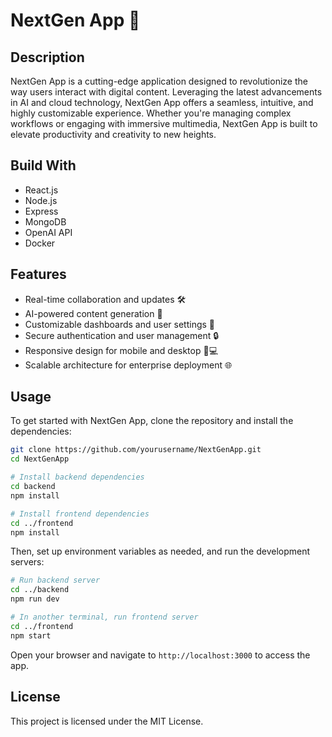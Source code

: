 # NextGen App 🚀

## Description
NextGen App is a cutting-edge application designed to revolutionize the way users interact with digital content. Leveraging the latest advancements in AI and cloud technology, NextGen App offers a seamless, intuitive, and highly customizable experience. Whether you're managing complex workflows or engaging with immersive multimedia, NextGen App is built to elevate productivity and creativity to new heights.

## Build With
- React.js
- Node.js
- Express
- MongoDB
- OpenAI API
- Docker

## Features
- Real-time collaboration and updates 🛠️
- AI-powered content generation 🤖
- Customizable dashboards and user settings 🎨
- Secure authentication and user management 🔒
- Responsive design for mobile and desktop 📱💻
- Scalable architecture for enterprise deployment 🌐

## Usage
To get started with NextGen App, clone the repository and install the dependencies:

```bash
git clone https://github.com/yourusername/NextGenApp.git
cd NextGenApp

# Install backend dependencies
cd backend
npm install

# Install frontend dependencies
cd ../frontend
npm install
```

Then, set up environment variables as needed, and run the development servers:

```bash
# Run backend server
cd ../backend
npm run dev

# In another terminal, run frontend server
cd ../frontend
npm start
```

Open your browser and navigate to `http://localhost:3000` to access the app.

## License
This project is licensed under the MIT License. 